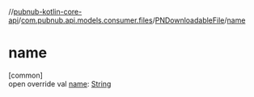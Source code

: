 //[pubnub-kotlin-core-api](../../../index.md)/[com.pubnub.api.models.consumer.files](../index.md)/[PNDownloadableFile](index.md)/[name](name.md)

# name

[common]\
open override val [name](name.md): [String](https://kotlinlang.org/api/latest/jvm/stdlib/kotlin-stdlib/kotlin/-string/index.html)
